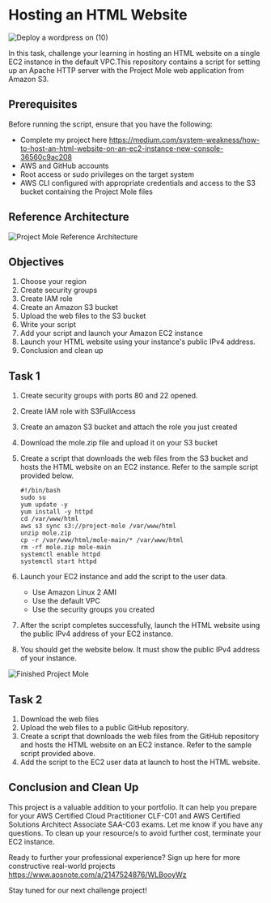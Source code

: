 # Hosting an HTML Website

![Deploy a wordpress on (10)](https://github.com/e-miguel/Mole-Project-S3/assets/134418850/60935eda-1ce4-4068-bacd-f133d8a69d5e)

In this task, challenge your learning in hosting an HTML website on a single EC2 instance in the default VPC.This repository contains a script for setting up an Apache HTTP server with the Project Mole web application from Amazon S3.

## Prerequisites

Before running the script, ensure that you have the following:

- Complete my project here https://medium.com/system-weakness/how-to-host-an-html-website-on-an-ec2-instance-new-console-36560c9ac208
- AWS and GitHub accounts
- Root access or sudo privileges on the target system
- AWS CLI configured with appropriate credentials and access to the S3 bucket containing the Project Mole files

## Reference Architecture

![Project Mole Reference Architecture](https://github.com/e-miguel/Mole-Project-S3/assets/134418850/9dc446a9-ad4c-4057-84db-6db854513473)

## Objectives

1. Choose your region
2. Create security groups
3. Create IAM role
4. Create an Amazon S3 bucket
5. Upload the web files to the S3 bucket
6. Write your script
7. Add your script and launch your Amazon EC2 instance
8. Launch your HTML website using your instance's public IPv4 address.
9. Conclusion and clean up

## Task 1

1. Create security groups with ports 80 and 22 opened.
2. Create IAM role with S3FullAccess
3. Create an amazon S3 bucket and attach the role you just created
4. Download the mole.zip file and upload it on your S3 bucket
5. Create a script that downloads the web files from the S3 bucket and hosts the HTML website on an EC2 instance. Refer to the sample script provided below.

   ```shell
   #!/bin/bash
   sudo su
   yum update -y
   yum install -y httpd
   cd /var/www/html
   aws s3 sync s3://project-mole /var/www/html
   unzip mole.zip
   cp -r /var/www/html/mole-main/* /var/www/html
   rm -rf mole.zip mole-main
   systemctl enable httpd
   systemctl start httpd
   ```

6. Launch your EC2 instance and add the script to the user data.
   - Use Amazon Linux 2 AMI
   - Use the default VPC
   - Use the security groups you created

7. After the script completes successfully, launch the HTML website using the public IPv4 address of your EC2 instance.
8. You should get the website below. It must show the public IPv4 address of your instance.

![Finished Project Mole](https://github.com/e-miguel/Mole-Project-S3/assets/134418850/fcc78910-b190-48f0-a0c2-f00ece3abd38)

## Task 2

1. Download the web files
2. Upload the web files to a public GitHub repository.
3. Create a script that downloads the web files from the GitHub repository and hosts the HTML website on an EC2 instance. Refer to the sample script provided above.
4. Add the script to the EC2 user data at launch to host the HTML website.

## Conclusion and Clean Up

This project is a valuable addition to your portfolio. It can help you prepare for your AWS Certified Cloud Practitioner CLF-C01 and AWS Certified Solutions Architect Associate SAA-C03 exams. Let me know if you have any questions. To clean up your resource/s to avoid further cost, terminate your EC2 instance.

Ready to further your professional experience? Sign up here for more constructive real-world projects https://www.aosnote.com/a/2147524876/WLBooyWz

Stay tuned for our next challenge project!
